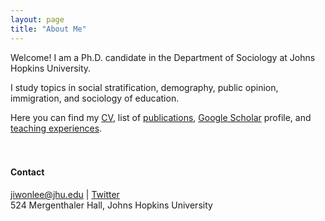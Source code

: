 ```yaml
---
layout: page
title: "About Me"
---
```


Welcome! I am a Ph.D. candidate in the Department of Sociology at Johns Hopkins University. <br>

I study topics in  social stratification, demography, public opinion, immigration, and sociology of education. 

Here you can find my [CV](http://jiwonlee.net/cv_jiwonlee.pdf), list of [publications](http://jiwonlee.net/research/), [Google Scholar](https://scholar.google.com/citations?user=nszIX_sAAAAJ&hl=en) profile, and [teaching experiences](https://jiwonlee.net/about/). 
<br/>
<br/>
<br/>
#### Contact
<jiwonlee@jhu.edu> | [Twitter](https://twitter.com/JiwonLee586)  
524 Mergenthaler Hall, Johns Hopkins University
